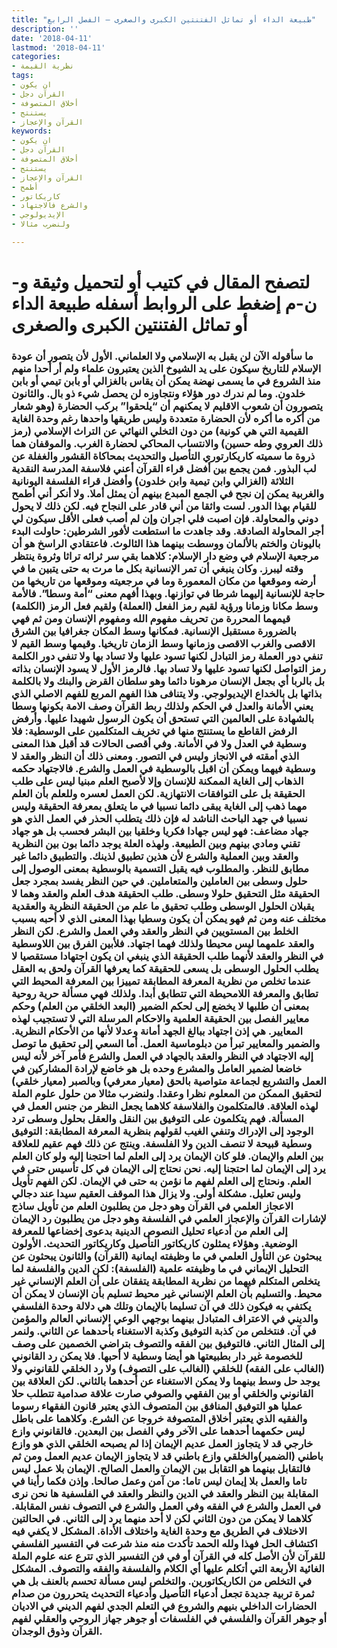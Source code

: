 ```yaml
---
title: "طبيعة الداء أو تماثل الفتنتين الكبرى والصغرى – الفصل الرابع"
description: ''
date: '2018-04-11'
lastmod: '2018-04-11'
categories:
- نظرية القيمة
tags:
- ان يكون
- القرآن دجل
- أخلاق المتصوفة
- يستنتج
- القرآن والإعجاز
keywords:
- ان يكون
- القرآن دجل
- أخلاق المتصوفة
- يستنتج
- القرآن والإعجاز
- أطمح
- كاريكاتور
- والشرع فالاجتهاد
- الإيديولوجي
- ولنضرب مثالا

---
```

# **لتصفح المقال في كتيب أو لتحميل وثيقة و-ن-م إضغط على الروابط أسفله** **طبيعة الداء أو تماثل الفتنتين الكبرى والصغرى**

### ما سأقوله الآن لن يقبل به الإسلامي ولا العلماني. الأول لأن يتصور أن عودة الإسلام للتاريخ سيكون على يد الشيوخ الذين يعتبرون علماء ولم أر أحدا منهم منذ الشروع في ما يسمى نهضة يمكن أن يقاس بالغزالي أو بابن تيمي أو بابن خلدون. وما لم ندرك دور هؤلاء ونتجاوزه لن يحصل شيء ذو بال. والثانون يتصورون أن شعوب الاقليم لا يمكنهم أن “يلحقوا” بركب الحضارة (وهو شعار من أكره ما أكره لأن الحضارة متعددة وليس طريقها واحدها رغم وحدة الغاية القيمية التي هي كونية) من دون التخلي النهائي عن التراث الإسلامي (رمز ذلك العروي وطه حسين) والانتساب المحاكي لحضارة الغرب. والموقفان هما ذروة ما سميته كاريكارتوري التأصيل والتحديث بمحاكاة القشور والغفلة عن لب البذور. فمن يجمع بين أفضل قراء القرآن أعني فلاسفة المدرسة النقدية الثلاثة (الغزالي وابن تيمية وابن خلدون) وأفضل قراء الفلسفة اليونانية والغربية يمكن إن نجح في الجمع المبدع بينهم أن يمثل أملا. ولا أنكر أني أطمح للقيام بهذا الدور. لست واثقا من أني قادر على النجاح فيه. لكن ذلك لا يحول دوني والمحاولة. فإن اصبت فلي اجران وإن لم أصب فعلى الأقل سيكون لي أجر المحاولة الصادقة. وقد جاهدت ما استطعت لأفور الشرطين: حاولت البدء باليونان والختم بالألمان ووسطت بينهما هذا الثالوث. فاعتقادي الراسخ هو أن مرجعية الإسلام في وضع دار الإسلام: كلاهما بقي سر ثرائه تراثا وثروة ينتظر وقته ليبرز. وكان ينبغي أن تمر الإنسانية بكل ما مرت به حتى يتبين ما في أرضه وموقعها من مكان المعمورة وما في مرجعيته وموقعها من تاريخها من حاجة للإنسانية إليهما شرطا في توازنها. وبهذا أفهم معنى “أمة وسطا”. فالأمة وسط مكانا وزمانا ورؤية لقيم رمز الفعل (العملة) ولقيم فعل الرمز (الكلمة) قيمهما المحررة من تحريف مفهوم الله ومفهوم الإنسان ومن ثم فهي بالضرورة مستقبل الإنسانية. فمكانها وسط المكان جغرافيا بين الشرق الاقصى والغرب الاقصى وزمانها وسط الزمان تاريخيا. وقيمها وسط القيم لا تنفي دور العملة رمز التبادل لكنها تسود عليها ولا تساد بها ولا تنفي دور الكلمة رمز التواصل لكنها تسود عليها ولا تساد بها. فالرمز الأول لا يسود الإنسان بذاته بل بالربا أي بجعل الإنسان مرهونا دائما وهو سلطان القرض والبنك ولا بالكلمة بذاتها بل بالخداع الإيديولوجي. ولا يتنافى هذا الفهم المربع للفهم الاصلي الذي يعني الأمانة والعدل في الحكم ولذلك ربط القرآن وصف الامة بكونها وسطا بالشهادة على العالمين التي تستحق أن يكون الرسول شهيدا عليها. وأرفض الرفض القاطع ما يستنتج منها في تخريف المتكلمين على الوسطية: فلا وسطية في العدل ولا في الأمانة. وفي أقصى الحالات قد أقبل هذا المعنى الذي أمقته في الانجاز وليس في التصور. ومعنى ذلك أن النظر والعقد لا وسطية فيهما ويمكن أن اقبل بالوسطية في العمل والشرع. فالاجتهاد حكمه الذهاب إلى الغاية الممكنة للإنسان وإلا لأصبح العلم مبنيا ليس على طلب الحقيقة بل على التوافقات الانتهازية. لكن العمل لعسره وللعلم بأن العلم مهما ذهب إلى الغاية يبقى دائما نسبيا في ما يتعلق بمعرفة الحقيقة وليس نسبيا في جهد الباحث الناشد له فإن ذلك يتطلب الحذر في العمل الذي هو جهاد مضاعف: فهو ليس جهادا فكريا وخلقيا بين البشر فحسب بل هو جهاد تقني ومادي بينهم وبين الطبيعة. ولهذه العلة يوجد دائما بون بين النظرية والعقد وبين العملية والشرع لأن هذين تطبيق لذينك. والتطبيق دائما غير مطابق للنظر. والمطلوب فيه يقبل التسمية بالوسطية بمعنى الوصول إلى حلول وسطى بين العاملين والمتعاملين. في حين النظر يفسد بمجرد جعل الحقيقة مثل التحقيق حلولا وسطى. طلب الحقيقة هدف العلم والعقد وهما لا يقبلان الحلول الوسطى وطلب تحقيق ما علم من الحقيقة النظرية والعقدية مختلف عنه ومن ثم فهو يمكن أن يكون وسطيا بهذا المعنى الذي لا أحبه بسبب الخلط بين المستويين في النظر والعقد وفي العمل والشرع. لكن النظر والعقد علمهما ليس محيطا ولذلك فهما اجتهاد. فلأبين الفرق بين اللاوسطية في النظر والعقد لأنهما طلب الحقيقة الذي ينبغي ان يكون اجتهادا مستقصيا لا يطلب الحلول الوسطى بل يسعى للحقيقة كما يعرفها القرآن ولحق به العقل عندما تخلص من نظرية المعرفة المطابقة تمييزا بين المعرفة المحيط التي تطابق والمعرفة اللامحيطة التي تتطابق أبدا. ولذلك فهي مسألة حرية روحية بمعنى أن طلبها لا يخضع إلى لحكم الضمير (البعد الخلقي من العلم) وحكم معايير الفصل بين الحقيقة العلمية والاحكام المرسلة التي لا تستجيب لهذه المعايير. هي إذن اجتهاد ببالغ الجهد أمانة وعدلا لأنها من الأحكام النظرية. والضمير والمعايير تبرأ من دبلوماسية العمل. أما السعي إلى تحقيق ما توصل إليه الاجتهاد في النظر والعقد بالجهاد في العمل والشرع فأمر آخر لأنه ليس خاضعا لضمير العامل والمشرع وحده بل هو خاضع لإرادة المشاركين في العمل والتشريع لجماعة متواصية بالحق (معيار معرفي) وبالصبر (معيار خلقي) لتحقيق الممكن من المعلوم نظرا وعقدا. ولنضرب مثالا من حلول علوم الملة لهذه العلاقة. فالمتكلمون والفلاسفة كلاهما يجعل النظر من جنس العمل في المسألة. فهم يتكلمون على التوفيق بين النقل والعقل بحلول وسطى ترد الوجود إلى الإدراك وتنفي الغيب لقولهم بنظرية المعرفة المطابقة: التوفيق وسطية قبيحة لا تنصف الدين ولا الفلسفة. وينتج عن ذلك فهم عقيم للعلاقة بين العلم والإيمان. فلو كان الإيمان يرد إلى العلم لما احتجنا إليه ولو كان العلم يرد إلى الإيمان لما احتجنا إليه. نحن نحتاج إلى الإيمان في كل تأسيس حتى في العلم. ونحتاج إلى العلم لفهم ما نؤمن به حتى في الإيمان. لكن الفهم تأويل وليس تعليل. مشكلة أولى. ولا يزال هذا الموقف العقيم سيدا عند دجالي الاعجاز العلمي في القرآن وهو دجل من يطلبون العلم من تأويل ساذج لإشارات القرآن والإعجاز العلمي في الفلسفة وهو دجل من يطلبون رد الإيمان إلى العلم من أدعياء تحليل النصوص الدينية بدعوى إخضاعها للمعرفة الوضعية. وهؤلاء يمثلون كاريكاتور التأصيل وكاريكاتور التحديث. الأولون يبحثون عن التأول العلمي في ما وظيفته ايمانية (القرآن) والثانون يبحثون عن التحليل الإيماني في ما وظيفته علمية (الفلسفة): لكن الدين والفلسفة لما يتخلص المتكلم فيهما من نظرية المطابقة يتفقان على أن العلم الإنساني غير محيط. والتسليم بأن العلم الإنساني غير محيط تسليم بأن الإنسان لا يمكن أن يكتفي به فيكون ذلك في آن تسليما بالإيمان وتلك هي دلالة وحدة الفلسفي والديني في الاعتراف المتبادل بينهما بوجهي الوعي الإنساني العالم والمؤمن في آن. فنتخلص من كذبة التوفيق وكذبة الاستغناء بأحدهما عن الثاني. ولنمر إلى المثال الثاني. فالتوفيق بين الفقه والتصوف بتراضي الخصمين على وصف للخصومة غير دار بطبيعتها هو أيضا وسطية لا أحبها. فلا يمكن رد القانوني (الغالب على الفقه) للخلقي (الغالب على التصوف) ولا رد الخلقي للقانوني ولا يوجد حل وسط بينهما ولا يمكن الاستغناء عن أحدهما بالثاني. لكن العلاقة بين القانوني والخلقي أو بين الفقهي والصوفي صارت علاقة صدامية تتطلب حلا عمليا هو التوفيق المنافق بين المتصوف الذي يعتبر قانون الفقهاء رسوما والفقيه الذي يعتبر أخلاق المتصوفة خروجا عن الشرع. وكلاهما على باطل ليس حكمهما أحدهما على الآخر وفي الفصل بين البعدين. فالقانوني وازع خارجي قد لا يتجاوز العمل عديم الإيمان إذا لم يصبحه الخلقي الذي هو وازع باطني (الضمير)والخلقي وازع باطني قد لا يتجاوز الإيمان عديم العمل ومن ثم فالتقابل بينهما هو التقابل بين الإيمان والعمل الصالح. الإيمان بلا عمل ليس تاما والعمل بلا إيمان ليس تاما: من آمن وعمل صالحا. وإذن فكما رأينا في المقابلة بين النظر والعقد في الدين والنظر والعقد في الفلسفية ها نحن نرى في العمل والشرع في الفقه وفي العمل والشرع في التصوف نفس المقابلة. كلاهما لا يمكن من دون الثاني لكن لا أحد منهما يرد إلى الثاني. في الحالتين الاختلاف في الطريق مع وحدة الغاية واختلاف الأداة. المشكل لا يكفي فيه اكتشاف الحل فهذا ولله الحمد تأكدت منه منذ شرعت في التفسير الفلسفي للقرآن لأن الأصل كله في القرآن أو في فن التفسير الذي تترع عنه علوم الملة الغائية الأربعة التي أتكلم عليها أي الكلام والفلسفة والفقه والتصوف. المشكل في التخلص من الكاريكاتورين. والتخلص ليس مسألة تحسم بالعنف بل هي ثمرة تربية جديدة تجعل أدعياء التأصيل وأدعياء التحديث يتحررون من صدام الحضارات الداخلي بنيهم والشروع في التعلم الجدي لفهم الديني في الاديان أو جوهر القرآن والفلسفي في الفلسفات أو جوهر جهاز الروحي والعقلي لفهم القرآن وذوق الوجدان.

###